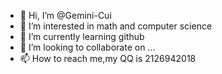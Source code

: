 - 👋 Hi, I’m @Gemini-Cui
- 👀 I’m interested in math and computer science
- 🌱 I’m currently learning github
- 💞️ I’m looking to collaborate on ...
- 📫 How to reach me,my QQ is 2126942018

<!---
Gemini-Cui/Gemini-Cui is a ✨ special ✨ repository because its `README.md` (this file) appears on your GitHub profile.
You can click the Preview link to take a look at your changes.
--->
